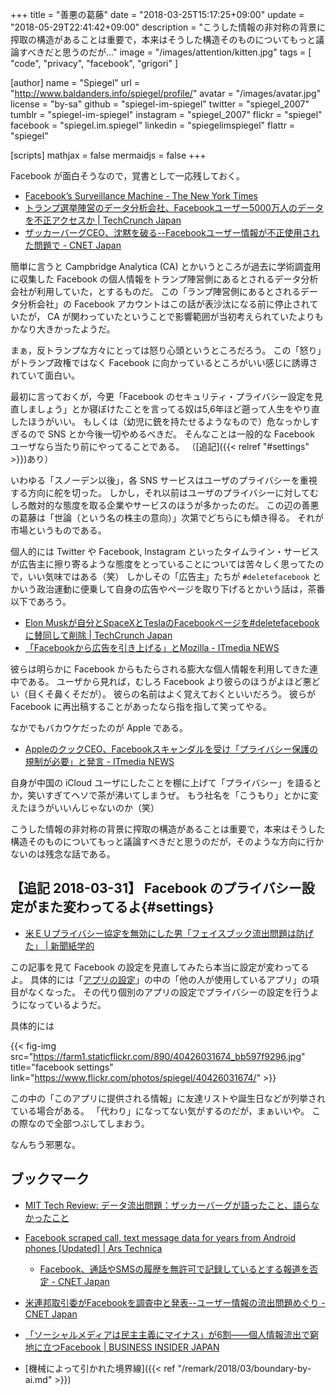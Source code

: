 +++
title = "善悪の葛藤"
date = "2018-03-25T15:17:25+09:00"
update = "2018-05-29T22:41:42+09:00"
description = "こうした情報の非対称の背景に搾取の構造があることは重要で，本来はそうした構造そのものについてもっと議論すべきだと思うのだが..."
image = "/images/attention/kitten.jpg"
tags = [ "code", "privacy", "facebook", "grigori" ]

[author]
  name      = "Spiegel"
  url       = "http://www.baldanders.info/spiegel/profile/"
  avatar    = "/images/avatar.jpg"
  license   = "by-sa"
  github    = "spiegel-im-spiegel"
  twitter   = "spiegel_2007"
  tumblr    = "spiegel-im-spiegel"
  instagram = "spiegel_2007"
  flickr    = "spiegel"
  facebook  = "spiegel.im.spiegel"
  linkedin  = "spiegelimspiegel"
  flattr    = "spiegel"

[scripts]
  mathjax = false
  mermaidjs = false
+++

Facebook が面白そうなので，覚書として一応残しておく。

- [Facebook’s Surveillance Machine - The New York Times](https://www.nytimes.com/2018/03/19/opinion/facebook-cambridge-analytica.html)
- [トランプ選挙陣営のデータ分析会社、Facebookユーザー5000万人のデータを不正アクセスか  |  TechCrunch Japan](https://jp.techcrunch.com/2018/03/19/2018-03-17-trump-campaign-linked-data-firm-cambridge-analytica-reportedly-collected-info-on-50m-facebook-profiles/)
- [ザッカーバーグCEO、沈黙を破る--Facebookユーザー情報が不正使用された問題で - CNET Japan](https://japan.cnet.com/article/35116476/)

簡単に言うと Campbridge Analytica (CA) とかいうところが過去に学術調査用に収集した Facebook の個人情報をトランプ陣営側にあるとされるデータ分析会社が利用していた，とするものだ。
この「ランプ陣営側にあるとされるデータ分析会社」の Facebook アカウントはこの話が表沙汰になる前に停止されていたが， CA が関わっていたということで影響範囲が当初考えられていたよりもかなり大きかったようだ。

まぁ，反トランプな方々にとっては怒り心頭というところだろう。
この「怒り」がトランプ政権ではなく Facebook に向かっているところがいい感じに誘導されていて面白い。

最初に言っておくが，今更「Facebook のセキュリティ・プライバシー設定を見直しましょう」とか寝ぼけたことを言ってる奴は5,6年ほど遡って人生をやり直したほうがいい。
もしくは（幼児に銃を持たせるようなもので）危なっかしすぎるので SNS とか今後一切やめるべきだ。
そんなことは一般的な Facebook ユーザなら当たり前にやってることである。
（[追記]({{< relref "#settings" >}})あり）

いわゆる「スノーデン以後」，各 SNS サービスはユーザのプライバシーを重視する方向に舵を切った。
しかし，それ以前はユーザのプライバシーに対してむしろ敵対的な態度を取る企業やサービスのほうが多かったのだ。
この辺の善悪の葛藤は「世論（という名の株主の意向）」次第でどちらにも傾き得る。
それが市場というものである。

個人的には Twitter や Facebook, Instagram といったタイムライン・サービスが広告主に擦り寄るような態度をとっていることについては苦々しく思ってたので，いい気味ではある（笑）
しかしその「広告主」たちが `#deletefacebook` とかいう政治運動に便乗して自身の広告やページを取り下げるとかいう話は，茶番以下であろう。

- [Elon Muskが自分とSpaceXとTeslaのFacebookページを#deletefacebookに賛同して削除  |  TechCrunch Japan](https://jp.techcrunch.com/2018/03/24/2018-03-23-elon-musk-deletes-own-spacex-and-tesla-facebook-pages-after-deletefacebook/)
- [「Facebookから広告を引き上げる」とMozilla - ITmedia NEWS](http://www.itmedia.co.jp/news/articles/1803/23/news107.html)

彼らは明らかに Facebook からもたらされる膨大な個人情報を利用してきた連中である。
ユーザから見れば，むしろ Facebook より彼らのほうがよほど悪どい（目くそ鼻くそだが）。
彼らの名前はよく覚えておくといいだろう。
彼らが Facebook に再出稿することがあったなら指を指して笑ってやる。

なかでもバカウケだったのが Apple である。

- [AppleのクックCEO、Facebookスキャンダルを受け「プライバシー保護の規制が必要」と発言 - ITmedia NEWS](http://www.itmedia.co.jp/news/articles/1803/25/news014.html)

自身が中国の iCloud ユーザにしたことを棚に上げて「プライバシー」を語るとか，笑いすぎてヘソで茶が沸いてしまうぜ。
もう社名を「こうもり」とかに変えたほうがいいんじゃないのか（笑）

こうした情報の非対称の背景に搾取の構造があることは重要で，本来はそうした構造そのものについてもっと議論すべきだと思うのだが，そのような方向に行かないのは残念な話である。

## 【追記 2018-03-31】 Facebook のプライバシー設定がまた変わってるよ{#settings}

- [米ＥＵプライバシー協定を無効にした男「フェイスブック流出問題は防げた」 | 新聞紙学的](https://kaztaira.wordpress.com/2018/03/31/%e7%b1%b3%ef%bd%85%ef%bd%95%e3%83%97%e3%83%a9%e3%82%a4%e3%83%90%e3%82%b7%e3%83%bc%e5%8d%94%e5%ae%9a%e3%82%92%e7%84%a1%e5%8a%b9%e3%81%ab%e3%81%97%e3%81%9f%e7%94%b7%e3%80%8c%e3%83%95%e3%82%a7%e3%82%a4/)

この記事を見て Facebook の設定を見直してみたら本当に設定が変わってるよ。
具体的には「[アプリの設定](https://www.facebook.com/settings?tab=applications)」の中の「他の人が使用しているアプリ」の項目がなくなった。
その代り個別のアプリの設定でプライバシーの設定を行うようになっているようだ。

具体的には

{{< fig-img src="https://farm1.staticflickr.com/890/40426031674_bb597f9296.jpg" title="facebook settings" link="https://www.flickr.com/photos/spiegel/40426031674/" >}}

この中の「このアプリに提供される情報」に友達リストや誕生日などが列挙されている場合がある。
「代わり」になってない気がするのだが，まぁいいや。
この際なので全部つぶしてしまおう。

なんちう邪悪な。

## ブックマーク

- [MIT Tech Review: データ流出問題：ザッカーバーグが語ったこと、語らなかったこと](https://www.technologyreview.jp/nl/what-zuckerberg-said-and-what-he-didnt/)
- [Facebook scraped call, text message data for years from Android phones [Updated] | Ars Technica](https://arstechnica.com/information-technology/2018/03/facebook-scraped-call-text-message-data-for-years-from-android-phones/)
    - [Facebook、通話やSMSの履歴を無許可で記録しているとする報道を否定 - CNET Japan](https://japan.cnet.com/article/35116650/)
- [米連邦取引委がFacebookを調査中と発表--ユーザー情報の流出問題めぐり - CNET Japan](https://japan.cnet.com/article/35116724/)
- [「ソーシャルメディアは民主主義にマイナス」が6割——個人情報流出で窮地に立つFacebook | BUSINESS INSIDER JAPAN](https://www.businessinsider.jp/post-164530)

- [機械によって引かれた境界線]({{< ref "/remark/2018/03/boundary-by-ai.md" >}})
